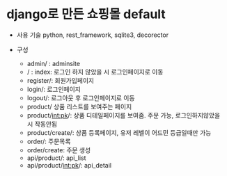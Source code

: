 # django로 만든 쇼핑몰 default

  - 사용 기술
    python, rest_framework, sqlite3, decorector
    
  - 구성
    - admin/ : adminsite
    - / : index: 로그인 하지 않았을 시 로그인페이지로 이동
    - register/: 회원가입페이지
    - login/: 로그인페이지
    - logout/: 로그아웃 후 로그인페이지로 이동
    - product/ 상품 리스트를 보여주는 페이지
    - product/<int:pk>/: 상품 디테일페이지를 보여줌. 주문 가능, 로그인하지않았을 시 작동안됨
    - product/create/: 상품 등록페이지, 유저 레벨이 어드민 등급일때만 가능
    - order/: 주문목록
    - order/create: 주문 생성
    - api/product/: api_list
    - api/product/<int:pk>/: api_detail
    
  

